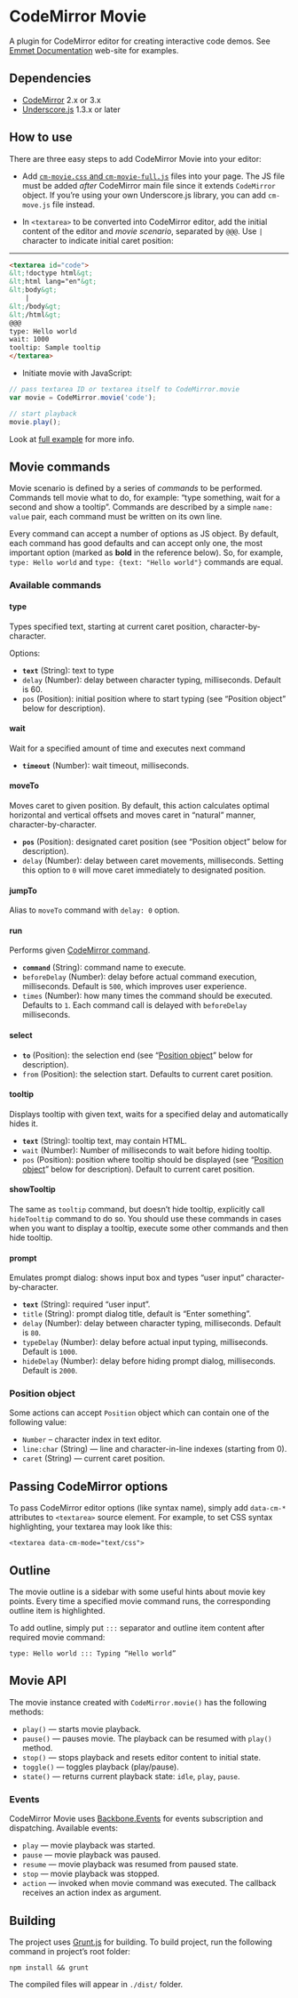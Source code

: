 # CodeMirror Movie

A plugin for CodeMirror editor for creating interactive code demos. See [Emmet Documentation](http://docs.emmet.io) web-site for examples.

## Dependencies

* [CodeMirror](http://codemirror.net) 2.x or 3.x
* [Underscore.js](http://underscorejs.org) 1.3.x or later

## How to use

There are three easy steps to add CodeMirror Movie into your editor:

* Add [`cm-movie.css` and `cm-movie-full.js`](https://github.com/sergeche/codemirror-movie/blob/master/dist/) files into your page. The JS file must be added _after_ CodeMirror main file since it extends `CodeMirror` object. If you’re using your own Underscore.js library, you can add `cm-move.js` file instead.

* In `<textarea>` to be converted into CodeMirror editor, add the initial content of the editor and _movie scenario_, separated by `@@@`. Use `|` character to indicate initial caret position:

---
```html
<textarea id="code">
&lt;!doctype html&gt;
&lt;html lang="en"&gt;
&lt;body&gt;
	|
&lt;/body&gt;
&lt;/html&gt;
@@@
type: Hello world
wait: 1000
tooltip: Sample tooltip
</textarea>
```
    
* Initiate movie with JavaScript:

```javascript
// pass textarea ID or textarea itself to CodeMirror.movie
var movie = CodeMirror.movie('code');

// start playback
movie.play();
```

Look at [full example](/sergeche/codemirror-movie/tree/master/dist/index.html) for more info.

## Movie commands

Movie scenario is defined by a series of _commands_ to be performed. Commands tell movie what to do, for example: “type something, wait for a second and show a tooltip”. Commands are described by a simple `name: value` pair, each command must be written on its own line.

Every command can accept a number of options as JS object. By default, each command has good defaults and can accept only one, the most important option (marked as **bold** in the reference below). So, for example, `type: Hello world` and `type: {text: "Hello world"}` commands are equal.

### Available commands ###

#### type ####

Types specified text, starting at current caret position, character-by-character.

Options:

* **`text`** (String): text to type
* `delay` (Number): delay between character typing, milliseconds. Default is 60.
* `pos` (Position): initial position where to start typing (see “Position object” below for description).

#### wait ####

Wait for a specified amount of time and executes next command

* **`timeout`** (Number): wait timeout, milliseconds.

#### moveTo ####

Moves caret to given position. By default, this action calculates optimal horizontal and vertical offsets and moves caret in “natural” manner, character-by-character.

* **`pos`** (Position): designated caret position (see “Position object” below for description).
* `delay` (Number): delay between caret movements, milliseconds. Setting this option to `0` will move caret immediately to designated position.

#### jumpTo ####

Alias to `moveTo` command with `delay: 0` option.

#### run ####

Performs given [CodeMirror command](https://github.com/marijnh/CodeMirror/blob/v3.0/lib/codemirror.js#L2938).

* **`command`** (String): command name to execute.
* `beforeDelay` (Number): delay before actual command execution, milliseconds. Default is `500`, which improves user experience.
* `times` (Number): how many times the command should be executed. Defaults to `1`. Each command call is delayed with `beforeDelay` milliseconds.

#### select ####

* **`to`** (Position): the selection end (see “[Position object](#position-object)” below for description).
* `from` (Position): the selection start. Defaults to current caret position.

#### tooltip ####

Displays tooltip with given text, waits for a specified delay and automatically hides it.

* **`text`** (String): tooltip text, may contain HTML.
* `wait` (Number): Number of milliseconds to wait before hiding tooltip.
* `pos` (Position): position where tooltip should be displayed  (see “[Position object](#position-object)” below for description). Default to current caret position.

#### showTooltip ####

The same as `tooltip` command, but doesn’t hide tooltip, explicitly call `hideTooltip` command to do so. You should use these commands in cases when you want to display a tooltip, execute some other commands and then hide tooltip.

#### prompt ####

Emulates prompt dialog: shows input box and types “user input” character-by-character.

* **`text`** (String): required “user input”.
* `title` (String): prompt dialog title, default is “Enter something”.
* `delay` (Number): delay between character typing, milliseconds. Default is `80`.
* `typeDelay` (Number): delay before actual input typing, milliseconds. Default is `1000`.
* `hideDelay` (Number): delay before hiding prompt dialog, milliseconds. Default is `2000`.

### Position object ###

Some actions can accept `Position` object which can contain one of the following value:

* `Number` – character index in text editor.
* `line:char` (String) — line and character-in-line indexes (starting from 0).
* `caret` (String) — current caret position.

## Passing CodeMirror options

To pass CodeMirror editor options (like syntax name), simply add `data-cm-*` attributes to `<textarea>` source element. For example, to set CSS syntax highlighting, your textarea may look like this:

	<textarea data-cm-mode="text/css">


## Outline ##

The movie outline is a sidebar with some useful hints about movie key points. Every time a specified movie command runs, the corresponding outline item is highlighted.

To add outline, simply put `:::` separator and outline item content after required movie command:

    type: Hello world ::: Typing “Hello world”

## Movie API ##

The movie instance created with `CodeMirror.movie()` has the following methods:

* `play()` — starts movie playback.
* `pause()` — pauses movie. The playback can be resumed with `play()` method.
* `stop()` — stops playback and resets editor content to initial state.
* `toggle()` — toggles playback (play/pause).
* `state()` — returns current playback state: `idle`, `play`, `pause`.

### Events ###

CodeMirror Movie uses [Backbone.Events](http://backbonejs.org/#Events) for events subscription and dispatching. Available events:

* `play` — movie playback was started.
* `pause` — movie playback was paused.
* `resume` — movie playback was resumed from paused state.
* `stop` — movie playback was stopped.
* `action` — invoked when movie command was executed. The callback receives an action index as argument.

## Building ##

The project uses [Grunt.js](http://gruntjs.com) for building. To build project, run the following command in project’s root folder:

    npm install && grunt

The compiled files will appear in `./dist/` folder.

